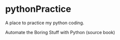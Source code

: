 # pythonPractice
A place to practice my python coding.

Automate the Boring Stuff with Python (source book)
